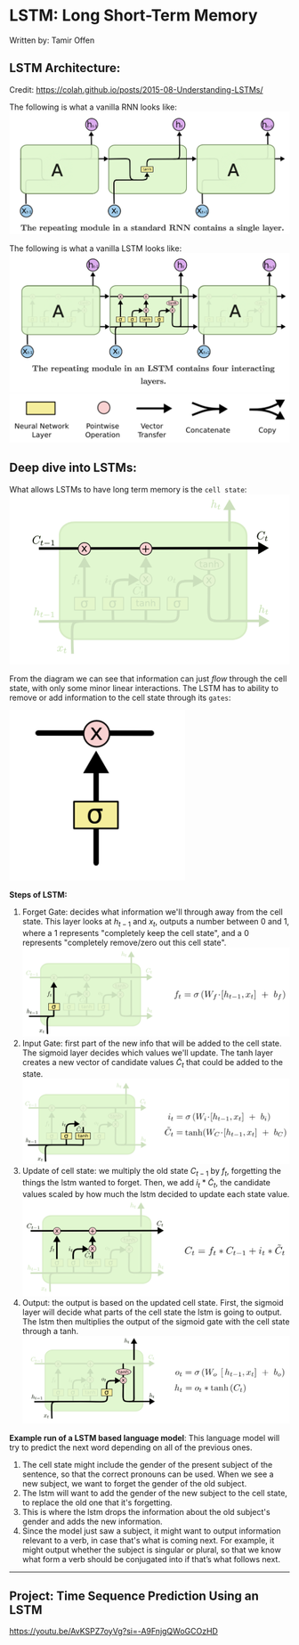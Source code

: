 # LSTM: Long Short-Term Memory
Written by: Tamir Offen

## LSTM Architecture:
Credit: https://colah.github.io/posts/2015-08-Understanding-LSTMs/

The following is what a vanilla RNN looks like:
![](imgs/vanilla_rnn.png)

The following is what a vanilla LSTM looks like:
![](imgs/vanilla_lstm.png) 
![](imgs/lstm_diagram_guide.png)

## Deep dive into LSTMs:
What allows LSTMs to have long term memory is the `cell state`:
![](imgs/cell_state_diagram.png)

From the diagram we can see that information can just *flow* through the cell state, with only some minor linear interactions. The LSTM has to ability to remove or add information to the cell state through its `gates`:

![](imgs/example_gate.png) 

**Steps of LSTM:**

1. Forget Gate: decides what information we'll through away from the cell state. This layer looks at $h_{t-1}$ and $x_t$, outputs a number between 0 and 1, where a 1 represents "completely keep the cell state", and a 0 represents "completely remove/zero out this cell state".
![](imgs/forget_gate.png)
2. Input Gate: first part of the new info that will be added to the cell state. The sigmoid layer decides which values we'll update. The tanh layer creates a new vector of candidate values $\widetilde{C}_t$ that could be added to the state.
![](imgs/input_gate.png)
3. Update of cell state: we multiply the old state $C_{t-1}$ by $f_t$, forgetting the things the lstm wanted to forget. Then, we add $i_t * \widetilde{C}_t$, the candidate values scaled by how much the lstm decided to update each state value.
![](imgs/cell_update.png)
4. Output: the output is based on the updated cell state. First, the sigmoid layer will decide what parts of the cell state the lstm is going to output. The lstm then multiplies the output of the sigmoid gate with the cell state through a tanh.
![](imgs/output.png)

**Example run of a LSTM based language model**:
This language model will try to predict the next word depending on all of the previous ones.

1. The cell state might include the gender of the present subject of the sentence, so that the correct pronouns can be used. When we see a new subject, we want to forget the gender of the old subject.
2. The lstm will want to add the gender of the new subject to the cell state, to replace the old one that it's forgetting.
3. This is where the lstm drops the information about the old subject's gender and adds the new information.
4. Since the model just saw a subject, it might want to output information relevant to a verb, in case that's what is coming next. For example, it might output whether the subject is singular or plural, so that we know what form a verb should be conjugated into if that’s what follows next.


---

## Project: Time Sequence Prediction Using an LSTM
https://youtu.be/AvKSPZ7oyVg?si=-A9FnjgQWoGCOzHD
